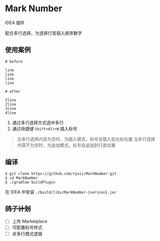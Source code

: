 # Mark Number

IDEA 插件

配合多行选择，为选择行首插入顺序数字

## 使用案例

```text
# before

line
line
line
line

# after

1line
2line
3line
4line
```

1. 通过多行选择方式选中多行
2. 通过快捷键 `Shift+Alt+N` 插入标号

> 当多行选择内容为空时，为插入模式，标号会插入到光标位置
> 当多行选择内容不为空时，为追加模式，标号会追加到行首位置

## 编译

```shell
$ git clone https://github.com/ryoii/MarkNumber.git
$ cd MarkNumber
$ ./gradlew buildPlugin
```

在 IDEA 中安装 `./build/libs/MarkNumber-{version}.jar`

## ~~鸽子计划~~

+ [ ] 上传 Marketplace
+ [ ] 可配置标号样式
+ [ ] 非多行模式逻辑
